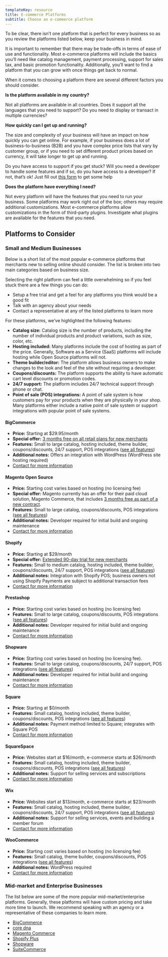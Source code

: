 ```yaml
---
templateKey: resource
title: E-commerce Platforms
subtitle: Choose an e-commerce platform
---
```

To be clear, there isn’t one platform that is perfect for every business so as you review the platforms listed below, keep your business in mind. 

It is important to remember that there may be trade-offs in terms of ease of use and functionality. Most e-commerce platforms will include the basics you’ll need like catalog management, payment processing, support for sales tax, and basic promotion functionality. Additionally, you’ll want to find a platform that you can grow with once things get back to normal. 

When it comes to choosing a platform there are several different factors you should consider.

**Is the platform available in my country?**

Not all platforms are available in all countries. Does it support all the languages that you need to support? Do you need to display or transact in multiple currencies?

**How quickly can I get up and running?**

The size and complexity of your business will have an impact on how quickly you can get online. For example, if your business does a lot of business-to-business (B2B) and you have complex price lists that vary by customer group, or if you need to set different product prices based on currency, it will take longer to get up and running.

Do you have access to support if you get stuck? Will you need a developer to handle some features and if so, do you have access to a developer? If not, that’s ok! Just fill out [this form](/merchants) to get some help

**Does the platform have everything I need?**

Not every platform will have the features that you need to run your business. Some platforms may work right out of the box; others may require additional customizations. Most e-commerce platforms allow customizations in the form of third-party plugins. Investigate what plugins are available for the features that you need.

## Platforms to Consider

### Small and Medium Businesses

Below is a short list of the most popular e-commerce platforms that merchants new to selling online should consider. The list is broken into two main categories based on business size.

Selecting the right platform can feel a little overwhelming so if you feel stuck there are a few things you can do:

* Setup a free trial and get a feel for any platforms you think would be a good fit
* Talk with an agency about your needs
* Contact a representative at any of the listed platforms to learn more

For these platforms, we’ve highlighted the following features:

* **Catalog size:** Catalog size is the number of products, including the number of individual products and product variations, such as size, color, etc.
* **Hosting included:** Many platforms include the cost of hosting as part of the price. Generally, Software as a Service (SaaS) platforms will include hosting while Open Source platforms will not.
* **Theme builder/editor:** The platform allows business owners to make changes to the look and feel of the site without requiring a developer.
* **Coupons/discounts:** The platform supports the ability to have automatic cart level discounts or promotion codes.
* **24/7 support:** The platform includes 24/7 technical support through phone or chat.
* **Point of sale (POS) integrations:** A point of sale system is how customers pay for your products when they are physically in your shop. Many platforms either include a native point of sale system or support integrations with popular point of sale systems.

#### BigCommerce

* **Price:** Starting at $29.95/month
* **Special offer:** [3 months free on all retail plans for new merchants](https://www.bigcommerce.com/covid19/)
* **Features:** Small to large catalog, hosting included, theme builder, coupons/discounts, 24/7 support, POS integrations ([see all features](https://www.bigcommerce.com/product/))
* **Additional notes:** Offers an integration with WordPress (WordPress site hosting required)
* [Contact for more information](https://www.bigcommerce.com/essentials/request-a-demo/)

#### Magento Open Source

* **Price:** Starting cost varies based on hosting (no licensing fee)
* **Special offer:** Magento currently has an offer for their paid cloud solution, Magento Commerce, that includes [3 months free as part of a new contract](https://magento.com/blog/magento-news/adobe-announces-offerings-help-small-mid-sized-companies).
* **Features:** Small to large catalog, coupons/discounts, POS integrations ([see all features](https://magento.com/compare-open-source-and-magento-commerce))
* **Additional notes:** Developer required for initial build and ongoing maintenance
* [Contact for more information](https://magento.com/compare-open-source-and-magento-commerce)

#### Shopify

* **Price:** Starting at $29/month
* **Special offer:** [Extended 90-day trial for new merchants](https://www.shopify.com/covid19)
* **Features:** Small to medium catalog, hosting included, theme builder, coupons/discounts, 24/7 support, POS integrations ([see all features](https://www.shopify.com/pricing))
* **Additional notes:** Integration with Shopify POS; business owners not using Shopify Payments are subject to additional transaction fees
* [Contact for more information](https://www.shopify.com/contact)

#### Prestashop

* **Price:** Starting cost varies based on hosting (no licensing fee)
* **Features:** Small to large catalog, coupons/discounts, POS integrations ([see all features](https://www.prestashop.com/en/features))
* **Additional notes:** Developer required for initial build and ongoing maintenance
* [Contact for more information](https://www.prestashop.com/en/contact)

#### Shopware

* **Price:** Starting cost varies based on hosting (no licensing fee).
* **Features:** Small to large catalog, coupons/discounts, 24/7 support, POS integrations ([see all features](https://www.shopware.com/en/products/shopware-6/))
* **Additional notes:** Developer required for initial build and ongoing maintenance
* [Contact for more information](https://www.shopware.com/en/contact/)

#### Square

* **Price:** Starting at $0/month
* **Features:** Small catalog, hosting included, theme builder, coupons/discounts, POS integrations ([see all features](https://squareup.com/us/en/online-store))
* **Additional notes:** Payment method limited to Square; integrates with Square POS
* [Contact for more information](https://squareup.com/us/en/sales)

#### SquareSpace

* **Price:** Websites start at $16/month, e-commerce starts at $26/month
* **Features:** Small catalog, hosting included, theme builder, coupons/discounts, POS integrations ([see all features](https://www.squarespace.com/ecommerce-website))
* **Additional notes:** Support for selling services and subscriptions
* [Contact for more information](https://www.squarespace.com/contact)

#### Wix

* **Price:** Websites start at $13/month, e-commerce starts at $23/month
* **Features:** Small catalog, hosting included, theme builder, coupons/discounts, 24/7 support, POS integrations ([see all features](https://www.wix.com/ecommerce/website))
* **Additional notes:** Support for selling services, events and building a member forum
* [Contact for more information](https://www.wix.com/about/contact-us)

#### WooCommerce

* **Price:** Starting cost varies based on hosting (no licensing fee)
* **Features:** Small catalog, theme builder, coupons/discounts, POS integrations ([see all features](https://woocommerce.com/features/))
* **Additional notes:** WordPress required
* [Contact for more information](https://woocommerce.com/contact-us/)

### Mid-market and Enterprise Businesses

The list below are some of the more popular mid-market/enterprise platforms. Generally, these platforms will have custom pricing and take more time to launch. We recommend speaking with an agency or a representative of these companies to learn more.

* [BigCommerce](https://www.bigcommerce.com/)
* [core dna](https://www.coredna.com/)
* [Magento Commerce](https://magento.com/)
* [Shopify Plus](https://www.shopify.com/plus)
* [Shopware](https://www.shop-ware.com/)
* [SuiteCommerce](https://www.netsuite.com/portal/products/ecommerce/products/ecommerce.shtml)